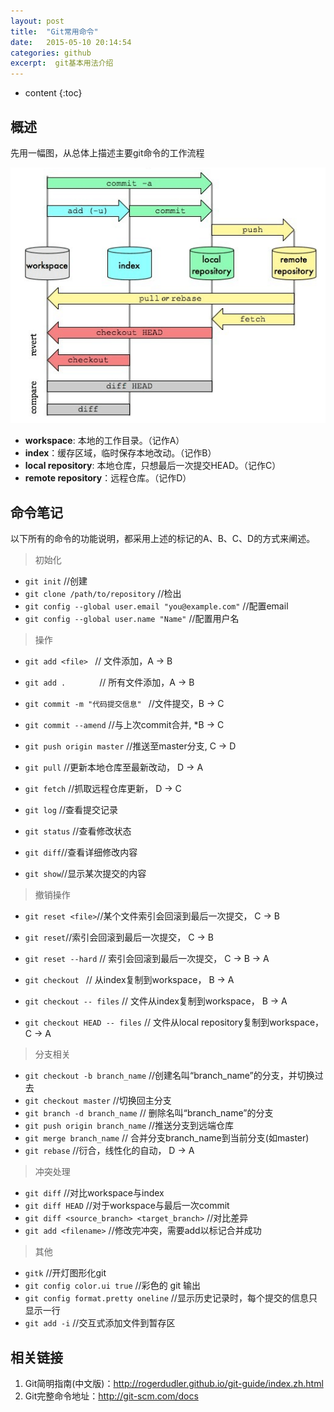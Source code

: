 ```yaml
---
layout: post
title:  "Git常用命令"
date:   2015-05-10 20:14:54
categories: github
excerpt:  git基本用法介绍
---
```


* content
{:toc}

## 概述
  
先用一幅图，从总体上描述主要git命令的工作流程 
  

  ![git](/images/git/1.png)

- **workspace**: 本地的工作目录。（记作A）
- **index**：缓存区域，临时保存本地改动。（记作B）
- **local repository**: 本地仓库，只想最后一次提交HEAD。（记作C）
- **remote repository**：远程仓库。（记作D）

## 命令笔记

以下所有的命令的功能说明，都采用上述的标记的A、B、C、D的方式来阐述。 
  
>初始化

- `git init`  //创建  
- `git clone /path/to/repository`    //检出   
-  `git config --global user.email "you@example.com"` //配置email
- `git config --global user.name "Name"` //配置用户名
   
>操作
  
- `git add <file> `     //  文件添加，A → B  
- `git add .       `    // 所有文件添加，A → B  
  
- `git commit -m "代码提交信息" `    //文件提交，B  → C  
- `git commit --amend` //与上次commit合并, *B → C  

- `git push origin master`   //推送至master分支,   C → D   
- `git pull` //更新本地仓库至最新改动， D → A   
- `git fetch` //抓取远程仓库更新， D → C  
  
- `git log` //查看提交记录
- `git status` //查看修改状态
-  `git diff`//查看详细修改内容
-  `git show`//显示某次提交的内容

>撤销操作

- `git reset <file>`//某个文件索引会回滚到最后一次提交， C → B   
- `git reset`//索引会回滚到最后一次提交， C → B   
- `git reset --hard`  // 索引会回滚到最后一次提交， C → B → A     
    
-  `git checkout ` // 从index复制到workspace， B → A  
-  `git checkout -- files` // 文件从index复制到workspace， B → A  
-  `git checkout HEAD -- files` // 文件从local repository复制到workspace， C → A   

>分支相关

- `git checkout -b branch_name`  //创建名叫“branch_name”的分支，并切换过去    
- `git checkout master` //切换回主分支  
- `git branch -d branch_name`  // 删除名叫“branch_name”的分支
- `git push origin branch_name`  //推送分支到远端仓库
- `git merge branch_name` // 合并分支branch_name到当前分支(如master)
- `git rebase` //衍合，线性化的自动， D → A 
  
>冲突处理

- `git diff` //对比workspace与index
- `git diff HEAD` //对于workspace与最后一次commit
- `git diff <source_branch> <target_branch>` //对比差异
- `git add <filename>` //修改完冲突，需要add以标记合并成功


>其他

-  `gitk` //开灯图形化git  
- `git config color.ui true` //彩色的 git 输出  
- `git config format.pretty oneline` //显示历史记录时，每个提交的信息只显示一行  
- `git add -i` //交互式添加文件到暂存区  






## 相关链接

1. Git简明指南(中文版)：<http://rogerdudler.github.io/git-guide/index.zh.html>  
2. Git完整命令地址：<http://git-scm.com/docs>